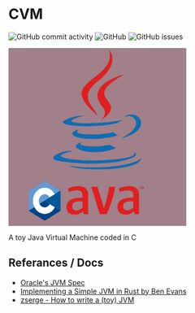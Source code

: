 # CVM
![GitHub commit activity](https://img.shields.io/github/commit-activity/m/lvntky/CVM)
![GitHub](https://img.shields.io/github/license/lvntky/cvm)
![GitHub issues](https://img.shields.io/github/issues/lvntky/cvm)

<p align="center" style="width: 350px; height: 350px;">
  <img src="https://github.com/lvntky/CVM/blob/master/docs/banner.jpg?raw=true" alt="Graphic design is my passion"/>
</p>


A toy Java Virtual Machine coded in C

## Referances / Docs
* [Oracle's JVM Spec](https://docs.oracle.com/javase/specs/jvms/se14/html/)
* [Implementing a Simple JVM in Rust by Ben Evans](https://www.youtube.com/watch?v=7ECbwgkHdAE&ab_channel=Devoxx)
* [zserge - How to write a (toy) JVM](https://zserge.com/posts/jvm/)
